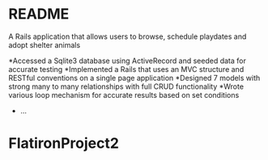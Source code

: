 # README

A Rails  application that allows users to browse, schedule playdates and adopt shelter animals 

*Accessed a Sqlite3 database using ActiveRecord and seeded data for accurate testing 
*Implemented a Rails that uses an MVC structure and RESTful conventions on a single page application
*Designed 7 models with strong many to many relationships with full CRUD functionality 
*Wrote various loop mechanism for accurate results based on set conditions


* ...
# FlatironProject2
